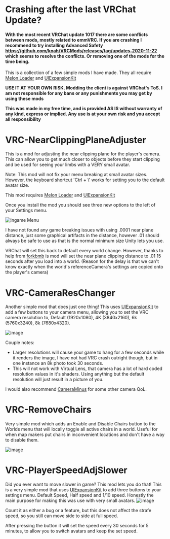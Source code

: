 # Crashing after the last VRChat Update?

#### With the most recent VRChat update 1017 there are some conflicts between mods, mostly related to emmVRC. If you are crashing I recommend to try installing Advanced Safety https://github.com/knah/VRCMods/releases/tag/updates-2020-11-22  which seems to resolve the conflicts. Or removing one of the mods for the time being. 






This is a collection of a few simple mods I have made. 
They all require [Melon Loader](https://melonwiki.xyz/#/README?id=installation-on-il2cpp-games) and [UIExpansionKit](https://github.com/knah/VRCMods/)

**USE IT AT YOUR OWN RISK. Modding the client is against VRChat's ToS. I am not responsible for any bans or any punishments you may get by using these mods**

**This was made in my free time, and is provided AS IS without warranty of any kind, express or implied. Any use is at your own risk and you accept all responsibility**


# VRC-NearClippingPlaneAdjuster
This is a mod for adjusting the near clipping plane for the player's camera. This can allow you to get much closer to objects before they start clipping and be used for seeing your limbs with a VERY small avatar. 

Note: This mod will not fix your menu breaking at small avatar sizes. However, the keyboard shortcut 'Ctrl + \\' works for setting you to the default avatar size. 

This mod requires [Melon Loader](/https://melonwiki.xyz/#/README?id=installation-on-il2cpp-games) and [UIExpansionKit](https://github.com/knah/VRCMods/)

Once you install the mod you should see three new options to the left of your Settings menu. 

![Ingame Menu](https://user-images.githubusercontent.com/4786654/86502853-7b8acb80-bd6d-11ea-8d7f-94be7136abd0.png)

I have not found any game breaking issues with using .0001 near plane distance, just some graphical artifacts in the distance, however .01 should always be safe to use as that is the normal minimum size Unity lets you use. 


VRChat will set this back to default every world change. However, thanks to help from [forkbmb](https://github.com/forkbmb/nearclip) is mod will set the near plane clipping distance to .01 15 seconds after you load into a world.  (Reason for the delay is that we can't know exactly when the world's referenceCamera's settings are copied onto the player's camera)


# VRC-CameraResChanger
Another simple mod that does just one thing! This uses [UIExpansionKit](https://github.com/knah/V.RCMods/) to add a few buttons to your camera menu, allowing you to set the VRC camera resolution to, Default (1920x1080), 4K (3840x2160), 6k (5760x3240), 8k (7680x4320).

![image](https://user-images.githubusercontent.com/4786654/86955451-370c8080-c11d-11ea-8038-4b39c7c10979.png)

Couple notes: 
* Larger resolutions will cause your game to hang for a few seconds while it renders the image, I have not had VRC crash outright though, but in one instance an 8k photo took 30 seconds. 
* This will not work with Virtual Lens, that camera has a lot of hard coded resolution values in it's shaders. Using anything but the default resolution will just result in a picture of you. 

I would also recommend [CameraMinus](https://github.com/knah/VRCMods) for some other camera QoL. 

# VRC-RemoveChairs
Very simple mod which adds an Enable and Disable Chairs button to the Worlds menu that will locally toggle all active chairs in a world. Useful for when map makers put chairs in inconvenient locations and don't have a way to disable them.

![image](https://user-images.githubusercontent.com/68404726/97644297-ec8a7900-1a17-11eb-90ea-5280b1a6a78a.png)

# VRC-PlayerSpeedAdjSlower
Did you ever want to move slower in game? This mod lets you do that! This is a very simple mod that uses [UIExpansionKit](https://github.com/knah/VRCMods/) to add three buttons to your settings menu. Default Speed, Half speed and 1/10 speed. 
Honestly the main purpose for making this was use with very small avatars. 
![image](https://user-images.githubusercontent.com/4786654/86955342-07f60f00-c11d-11ea-8ef3-8e0e004efe52.png)

Count it as either a bug or a feature, but this does not affect the strafe speed, so you still can move side to side at full speed. 

After pressing the button it will set the speed every 30 seconds for 5 minutes, to allow you to switch avatars and keep the set speed.


